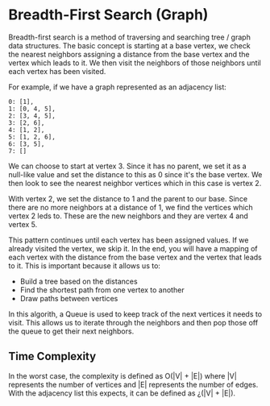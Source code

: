 # Breadth-First Search (Graph)

Breadth-first search is a method of traversing and searching tree / graph
data structures. The basic concept is starting at a base vertex, we check
the nearest neighbors assigning a distance from the base vertex and the
vertex which leads to it. We then visit the neighbors of those neighbors
until each vertex has been visited.

For example, if we have a graph represented as an adjacency list:

```
0: [1],
1: [0, 4, 5],
2: [3, 4, 5],
3: [2, 6],
4: [1, 2],
5: [1, 2, 6],
6: [3, 5],
7: []
```

We can choose to start at vertex 3. Since it has no parent, we set it as a
null-like value and set the distance to this as 0 since it's the base
vertex. We then look to see the nearest neighbor vertices which in this
case is vertex 2.

With vertex 2, we set the distance to 1 and the parent to our base. Since
there are no more neighbors at a distance of 1, we find the vertices which
vertex 2 leds to. These are the new neighbors and they are vertex 4 and
vertex 5.

This pattern continues until each vertex has been assigned values. If we
already visited the vertex, we skip it. In the end, you will have a mapping
of each vertex with the distance from the base vertex and the vertex that
leads to it. This is important because it allows us to:

- Build a tree based on the distances
- Find the shortest path from one vertex to another
- Draw paths between vertices

In this algorith, a Queue is used to keep track of the next vertices it
needs to visit. This allows us to iterate through the neighbors and then
pop those off the queue to get their next neighbors.

## Time Complexity

In the worst case, the complexity is defined as O(|V| + |E|) where |V|
represents the number of vertices and |E| represents the number of edges.
With the adjacency list this expects, it can be defined as ¿(|V| + |E|).
